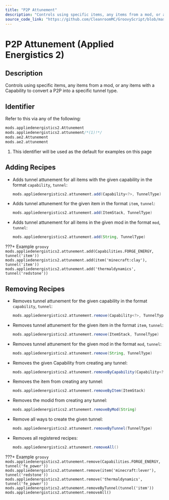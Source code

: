 ```yaml
---
title: "P2P Attunement"
description: "Controls using specific items, any items from a mod, or any items with a Capability to convert a P2P into a specific tunnel type."
source_code_link: "https://github.com/CleanroomMC/GroovyScript/blob/master/src/main/java/com/cleanroommc/groovyscript/compat/mods/appliedenergistics2/Attunement.java"
---
```


# P2P Attunement (Applied Energistics 2)

## Description

Controls using specific items, any items from a mod, or any items with a Capability to convert a P2P into a specific tunnel type.

## Identifier

Refer to this via any of the following:

```groovy hl_lines="2"
mods.appliedenergistics2.Attunement
mods.appliedenergistics2.attunement/*(1)!*/
mods.ae2.Attunement
mods.ae2.attunement
```

1. This identifier will be used as the default for examples on this page

## Adding Recipes

- Adds tunnel attunement for all items with the given capability in the format `capability`, `tunnel`:

    ```groovy
    mods.appliedenergistics2.attunement.add(Capability<?>, TunnelType)
    ```

- Adds tunnel attunement for the given item in the format `item`, `tunnel`:

    ```groovy
    mods.appliedenergistics2.attunement.add(ItemStack, TunnelType)
    ```

- Adds tunnel attunement for all items in the given mod in the format `mod`, `tunnel`:

    ```groovy
    mods.appliedenergistics2.attunement.add(String, TunnelType)
    ```

???+ Example
    ```groovy
    mods.appliedenergistics2.attunement.add(Capabilities.FORGE_ENERGY, tunnel('item'))
    mods.appliedenergistics2.attunement.add(item('minecraft:clay'), tunnel('item'))
    mods.appliedenergistics2.attunement.add('thermaldynamics', tunnel('redstone'))
    ```

## Removing Recipes

- Removes tunnel attunement for the given capability in the format `capability`, `tunnel`:

    ```groovy
    mods.appliedenergistics2.attunement.remove(Capability<?>, TunnelType)
    ```

- Removes tunnel attunement for the given item in the format `item`, `tunnel`:

    ```groovy
    mods.appliedenergistics2.attunement.remove(ItemStack, TunnelType)
    ```

- Removes tunnel attunement for the given mod in the format `mod`, `tunnel`:

    ```groovy
    mods.appliedenergistics2.attunement.remove(String, TunnelType)
    ```

- Removes the given Capability from creating any tunnel:

    ```groovy
    mods.appliedenergistics2.attunement.removeByCapability(Capability<?>)
    ```

- Removes the item from creating any tunnel:

    ```groovy
    mods.appliedenergistics2.attunement.removeByItem(ItemStack)
    ```

- Removes the modid from creating any tunnel:

    ```groovy
    mods.appliedenergistics2.attunement.removeByMod(String)
    ```

- Remove all ways to create the given tunnel:

    ```groovy
    mods.appliedenergistics2.attunement.removeByTunnel(TunnelType)
    ```

- Removes all registered recipes:

    ```groovy
    mods.appliedenergistics2.attunement.removeAll()
    ```

???+ Example
    ```groovy
    mods.appliedenergistics2.attunement.remove(Capabilities.FORGE_ENERGY, tunnel('fe_power'))
    mods.appliedenergistics2.attunement.remove(item('minecraft:lever'), tunnel('redstone'))
    mods.appliedenergistics2.attunement.remove('thermaldynamics', tunnel('fe_power'))
    mods.appliedenergistics2.attunement.removeByTunnel(tunnel('item'))
    mods.appliedenergistics2.attunement.removeAll()
    ```

